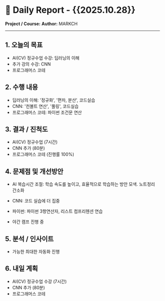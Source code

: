 # 🧾 Daily Report - {{2025.10.28}}

**Project / Course:** 
**Author:** MARKCH

---

## 1. 오늘의 목표
- AI(CV) 정규수업 수강: 딥러닝의 이해
- 추가 강의 수강: CNN
- 프로그래머스 코테

## 2. 수행 내용
- 딥러닝의 이해: '정규화', '편차, 분산', 코드실습
- CNN: '컨볼트 연산', '풀링', 코드실습
- 프로그래머스 코테: 파이썬 조건문 연산

## 3. 결과 / 진척도
- AI(CV) 정규수업 (7시간)
- CNN 추가 (80분)
- 프로그래머스 코테 (진행률 100%)

## 4. 문제점 및 개선방안
- AI 복습시간 조절: 학습 속도를 높이고, 효율적으로 학습하는 방안 모색. 노트정리 간소화

- CNN: 코드 실습에 더 집중

- 파이썬: 파이썬 3항연산자, 리스트 컴프리헨션 연습

- 야간 캠프 진행 중

## 5. 분석 / 인사이트
- 가능한 최대한 자동화 진행

## 6. 내일 계획
- AI(CV) 정규수업 수강 (7시간)
- CNN 추가 (80분)
- 프로그래머스 코테
